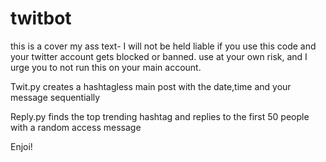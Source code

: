# twitbot
this is a cover my ass text- I will not be held liable if you use this code and your twitter account gets blocked or banned.
use at your own risk, and I urge you to not run this on your main account.

Twit.py creates a hashtagless main post with the date,time and your message sequentially

Reply.py finds the top trending hashtag and replies to the first 50 people with a random access message

Enjoi!
